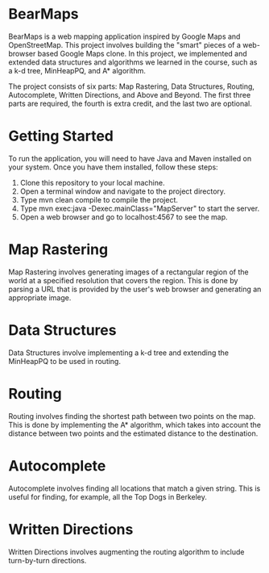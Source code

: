 # BearMaps

BearMaps is a web mapping application inspired by Google Maps and OpenStreetMap. This project involves building the "smart" pieces of a web-browser based Google Maps clone. In this project, we implemented and extended data structures and algorithms we learned in the course, such as a k-d tree, MinHeapPQ, and A* algorithm.

The project consists of six parts: Map Rastering, Data Structures, Routing, Autocomplete, Written Directions, and Above and Beyond. The first three parts are required, the fourth is extra credit, and the last two are optional.

# Getting Started
To run the application, you will need to have Java and Maven installed on your system. Once you have them installed, follow these steps:

1. Clone this repository to your local machine.
2. Open a terminal window and navigate to the project directory.
3. Type mvn clean compile to compile the project.
4. Type mvn exec:java -Dexec.mainClass="MapServer" to start the server.
5. Open a web browser and go to localhost:4567 to see the map.

# Map Rastering
Map Rastering involves generating images of a rectangular region of the world at a specified resolution that covers the region. This is done by parsing a URL that is provided by the user's web browser and generating an appropriate image.

# Data Structures

Data Structures involve implementing a k-d tree and extending the MinHeapPQ to be used in routing.

# Routing
Routing involves finding the shortest path between two points on the map. This is done by implementing the A* algorithm, which takes into account the distance between two points and the estimated distance to the destination.

# Autocomplete
Autocomplete involves finding all locations that match a given string. This is useful for finding, for example, all the Top Dogs in Berkeley.

# Written Directions
Written Directions involves augmenting the routing algorithm to include turn-by-turn directions.
